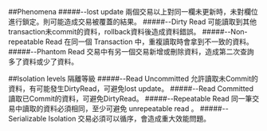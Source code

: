 ##Phenomena 
#####--lost update
兩個交易以上對同一欄未更新時，未對欄位進行鎖定。則可能造成交易被覆蓋的結果。
#####--Dirty Read
可能讀取到其他transaction未commit的資料，rollback資料後造成資料錯誤。
#####--Non-repeatable Read
在同一個 Transaction 中，重複讀取時會拿到不一致的資料。
#####--Phantom Read
交易中有另一個交易新增或刪除資料，造成第二次查詢多了資料或少了資料。

##Isolation levels 隔離等級
#####--Read Uncommitted 
允許讀取未Commit的資料，有可能發生DirtyRead，可避免lost update。
#####--Read Committed 
讀取已Commit的資料，可避免DirtyRead。
#####--Repeatable Read 
同一筆交易中讀取的資料必須相同，至少可避免 unrepeatable read 。
#####--Serializable Isolation
交易必須可以循序，會造成重大效能問題。





